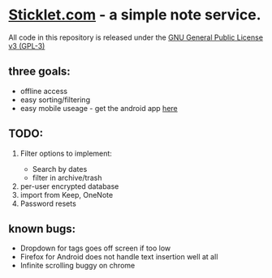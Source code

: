 <h1><a href="https://www.sticklet.com">Sticklet.com</a> - a simple note service.</h1>

<p>
    All code in this repository is released under the <a href="https://tldrlegal.com/license/gnu-general-public-license-v3-%28gpl-3%29#fulltext">GNU General Public License v3 (GPL-3)</a>
</p>

<h2>three goals:</h2>
<ul>
  <li>offline access</li>
  <li>easy sorting/filtering</li>
  <li>easy mobile useage - get the android app <a href="https://play.google.com/store/apps/details?id=com.sticklet.app">here</a></li>
</ul>

<h2>TODO:</h2>
<ol>
    <li>
        <div>Filter options to implement:<div>
        <ul>
          <li>Search by dates</li>
          <li>filter in archive/trash</li>
        </ul>
    </li>
    <li>per-user encrypted database</li>
    <li>import from Keep, OneNote</li>
    <li>Password resets</li>
</ol>

<h2>known bugs:</h2>
<ul>
    <li>Dropdown for tags goes off screen if too low</li>
    <li>Firefox for Android does not handle text insertion well at all</li>
    <li>Infinite scrolling buggy on chrome</li>
</ul>
